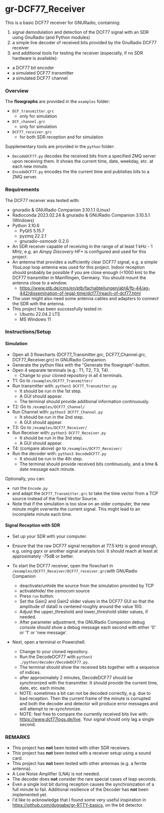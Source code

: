 # gr-DCF77_Receiver
This is a basic DCF77 receiver for GNURadio, containing:
1. signal demodulation and detection of the DCF77 signal with an SDR using GnuRadio (and Python modules)
2. a simple live decoder of received bits provided by the GnuRadio DCF77 receiver
3. and additional tools for testing the receiver (especially, if no SDR hardware is available):
+ a DCF77 bit encoder
+ a simulated DCF77 transmitter
+ a simulated DCF77 channel


### Overview
The __flowgraphs__ are provided in the `examples` folder:
+ `DCF_transmitter.grc`
    + only for simulation
+ `DCF_channel.grc`
    + only for simulation
+ `DCF77_receiver.grc`
    + for both SDR reception and for simulation

Supplementary tools are provided in the `python` folder:
+ `DecodeDCF77.py` decodes the received bits from a specified ZMQ server upon receiving them. It shows the current time, date, weekday, etc. at each new minute.
+ `EncodeDCF77.py` encodes the the current time and publishes bits to a ZMQ server. 


### Requirements
The DCF77 receiver was tested with:
+ gnuradio & GNURadio Companion 3.10.1.1 (Linux)
+ Radioconda 2023.02.24 & gnuradio & GNURadio Companion 3.10.5.1 (Windows)
+ Python 3.10.6
    + PyQt5 5.15.7
    + pyzmq 22.2.1
    + gnuradio-osmosdr 0.2.0
+ An SDR receiver capable of receiving in the range of at least 1 kHz - 1 MHz, e.g. an _Airspy Discovery HF+_ is configured and used for this project.
+ An antenna that provides a sufficiently clear DCF77 signal, e.g. a simple _YouLoop_ loop antenna was used for this project. Indoor reception should probably be possible if you are close enough (<1000 km) to the DCF77 transmitter in Mainflingen, Germany. You should mount the antenna close to a window.
    +  https://www.ptb.de/cms/en/ptb/fachabteilungen/abt4/fb-44/ag-442/dissemination-of-legal-time/dcf77/reach-of-dcf77.html
+ The user might also need some antenna cables and adapters to connect the SDR with the antenna.
+ This project has been successfully tested in:
    + Ubuntu 22.04.2 LTS
    + MS Windows 11


### Instructions/Setup

#### Simulation
+ Open all 3 flowcharts (DCF77_Transmitter.grc, DCF77_Channel.grc, DCF77_Receiver.grc) in GNURadio Companion.
+ Generate the python files with the "Generate the flowgraph"-button.
+ Open 4 separate terminals (e.g.: T1, T2, T3, T4).
    + Change to your cloned repository in all 4 terminals.
+ T1: Go to ```/examples/DCF77_Transmitter/```
+ Run transmitter with: `python3 DCF77_Transmitter.py`
    + It should be run in the 1st step.
    + A GUI should appear.
    + The terminal should provide additional information continuously.
+ T2: Go to ```/examples/DCF77_Channel/```
+ Run Channel with: `python3 DCF77_Channel.py`
    + It should be run in the 2nd step.
    + A GUI should appear.
+ T3: Go to ```/examples/DCF77_Receiver/```
+ Run Receiver with: `python3 DCF77_Receiver.py`
    + It should be run in the 3rd step.
    + A GUI should appear.
+ T4: (compare above) go to ```/examples/DCF77_Receiver/```
+ Run the decoder with: `python3 DecodeDCF77.py`
    + It should be run in the 4th step.
    + The terminal should provide received bits continuously, and a time & date message each minute.

Optionally, you can:
+ run the `Encode.py`
+ and adapt the `DCF77_Transmitter.grc` to take the time vector from a TCP source instead of the fixed Vector Source.
+ Note that if the simulation is too slow on an older computer, the new minute might overwrite the current signal. This might lead to an incomplete minute each time.


#### Signal Reception with SDR
+ Set up your SDR with your computer.
+ Ensure that the raw DCF77 signal reception at 77.5 kHz is good enough, e.g. using gqrx or another signal analysis tool. It should reach at least at approximately -75dB or better.
+ To start the DCF77 receiver, open the flowchart in `/examples/DCF77_Receiver/DCF77_receiver.grc`with GNURadio Companion
    + deactivate/unhide the source from the simulation provided by TCP
    + activatehide/ the osmocom source
    + Press `run` button.
    + Set the Gain2 and Gain2 slider values in the DCF77 GUI so that the amplitude of data0 is centered roughly around the value 100.
    + Adjust the upper_threshold and lower_threshold slider values, if needed.
    + After parameter adjustment, the GNURadio Companion debug console should show a debug message each second with either '0' or '1' or 'new message'.

+ Next, open a terminal or Powershell.
    + Change to your cloned repository.
    + Run the DecodeDCF77 with ```python3 ./python/decoder/DecodeDCF77.py```.
    + The terminal should show the received bits together with a sequence of indices.
    + after approximately 2 minutes, DecodeDCF77 should be synchronized with the transmitter. It should provide the current time, date, etc. each minute.
    + NOTE: sometimes a bit can not be decoded correctly, e.g. due to bad reception. Then the current frame of the minute is corrupted and both the decoder and detector will produce error messages and will attempt to re-synchronize.
    + NOTE: feel free to compare the currently received bits live with: https://www.dcf77logs.de/live. Your signal should only lag a single second.


### REMARKS
+ This project has __not__ been tested with other SDR receivers.
+ This project has __not__ been tested with a receiver setup using a sound card.
+ This project has __not__ been tested with other antennas (e.g. a ferrite antenna).
+ A Low Noise Amplifier (LNA) is not needed.
+ The decoder does __not__ consider the rare special cases of leap seconds.
+ Even a single lost bit during reception causes the synchronization of a full minute to fail. Additional resilience of the Decoder has __not__ been implemented yet.
+ I'd like to acknowledge that I found some very useful inspiration in https://github.com/duggabe/gr-RTTY-basics, on the bit detector.
